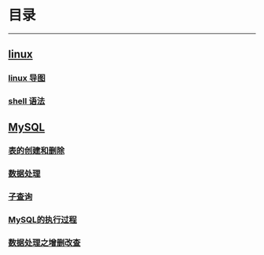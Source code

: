 # 目录

---

## [linux](%E7%AC%94%E8%AE%B0/linux)

### [linux 导图](%E7%AC%94%E8%AE%B0/linux/linux.km)

### [shell 语法](%E7%AC%94%E8%AE%B0/linux/shell%E8%AF%AD%E6%B3%95.md)

## [MySQL](%E7%AC%94%E8%AE%B0/MySQL)

### [表的创建和删除](%E7%AC%94%E8%AE%B0/MySQL/%E8%A1%A8%E7%9A%84%E5%88%9B%E5%BB%BA%E5%92%8C%E5%88%A0%E9%99%A4.md)

### [数据处理](%E7%AC%94%E8%AE%B0/MySQL/%E6%95%B0%E6%8D%AE%E5%A4%84%E7%90%86.md)

### [子查询](%E7%AC%94%E8%AE%B0/MySQL/%E5%AD%90%E6%9F%A5%E8%AF%A2.md)

### [MySQL的执行过程](%E7%AC%94%E8%AE%B0/MySQL/MsSQL%E7%9A%84%E6%89%A7%E8%A1%8C%E8%BF%87%E7%A8%8B.md)

### [数据处理之增删改查](%E7%AC%94%E8%AE%B0MySQL%E6%95%B0%E6%8D%AE%E5%A4%84%E7%90%86%E4%B9%8B%E5%A2%9E%E5%88%A0%E6%94%B9%E6%9F%A5.md)
